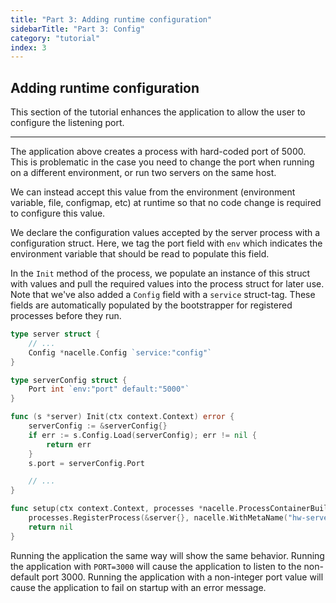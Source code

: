 ```yaml
---
title: "Part 3: Adding runtime configuration"
sidebarTitle: "Part 3: Config"
category: "tutorial"
index: 3
---
```


## Adding runtime configuration

This section of the tutorial enhances the application to allow the user to configure the listening port.

---

The application above creates a process with hard-coded port of 5000. This is problematic in the case you need to change the port when running on a different environment, or run two servers on the same host.

We can instead accept this value from the environment (environment variable, file, configmap, etc) at runtime so that no code change is required to configure this value.

We declare the configuration values accepted by the server process with a configuration struct. Here, we tag the port field with `env` which indicates the environment variable that should be read to populate this field.

In the `Init` method of the process, we populate an instance of this struct with values and pull the required values into the process struct for later use. Note that we've also added a `Config` field with a `service` struct-tag. These fields are automatically populated by the bootstrapper for registered processes before they run.

```go
type server struct {
	// ...
	Config *nacelle.Config `service:"config"`
}

type serverConfig struct {
	Port int `env:"port" default:"5000"`
}

func (s *server) Init(ctx context.Context) error {
	serverConfig := &serverConfig{}
	if err := s.Config.Load(serverConfig); err != nil {
		return err
	}
	s.port = serverConfig.Port

	// ...
}

func setup(ctx context.Context, processes *nacelle.ProcessContainerBuilder, services *nacelle.ServiceContainer) error {
	processes.RegisterProcess(&server{}, nacelle.WithMetaName("hw-server"))
	return nil
}
```

Running the application the same way will show the same behavior. Running the application with `PORT=3000` will cause the application to listen to the non-default port 3000. Running the application with a non-integer port value will cause the application to fail on startup with an error message.
